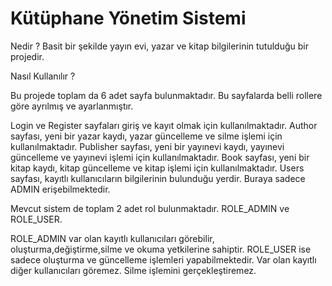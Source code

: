 # Kütüphane Yönetim Sistemi 

Nedir ? 
Basit bir şekilde yayın evi, yazar ve kitap bilgilerinin tutulduğu bir projedir.

Nasıl Kullanılır ? 

Bu projede toplam da 6 adet sayfa bulunmaktadır. Bu sayfalarda belli rollere göre ayrılmış ve ayarlanmıştır. 

Login ve Register sayfaları giriş ve kayıt olmak için kullanılmaktadır. 
Author sayfası, yeni bir yazar kaydı, yazar güncelleme ve silme işlemi için kullanılmaktadır.
Publisher sayfası, yeni bir yayınevi kaydı, yayınevi güncelleme ve yayınevi işlemi için kullanılmaktadır.
Book sayfası, yeni bir kitap kaydı, kitap güncelleme ve kitap işlemi için kullanılmaktadır.
Users sayfası, kayıtlı kullanıcıların bilgilerinin bulunduğu yerdir. Buraya sadece ADMIN erişebilmektedir.

Mevcut sistem de toplam 2 adet rol bulunmaktadır. ROLE_ADMIN ve ROLE_USER. 

ROLE_ADMIN var olan kayıtlı kullanıcıları görebilir, oluşturma,değiştirme,silme ve okuma yetkilerine sahiptir.
ROLE_USER ise sadece oluşturma ve güncelleme işlemleri yapabilmektedir. Var olan kayıtlı diğer kullanıcıları göremez. Silme işlemini gerçekleştiremez.




